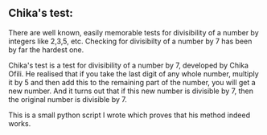 ## Chika's test:

There are well known, easily memorable tests for divisibility of a number by integers like 2,3,5, etc. Checking for divisibilty of a number by 7 has been by far the hardest one.

Chika's test is a test for divisibility of a number by 7, developed by Chika Ofili. He realised that if you take the last digit of any whole number, multiply it by 5 and then add this to the remaining part of the number, you will get a new number. And it turns out that if this new number is divisible by 7, then the original number is divisible by 7.

This is a small python script I wrote which proves that his method indeed works.
